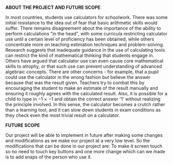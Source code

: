 **ABOUT THE PROJECT AND FUTURE SCOPE**

In most countries, students use calculators for schoolwork. There was
some initial resistance to the idea out of fear that basic arithmetic skills
would suffer. There remains disagreement about the importance of
the ability to perform calculations "in the head", with some curricula
restricting calculator use until a certain level of proficiency has been
obtained, while others concentrate more on teaching estimation
techniques and problem-solving. Research suggests that inadequate
guidance in the use of calculating tools can restrict the kind of
mathematical thinking that students engage in. Others have argued
that calculator use can even cause core mathematical skills to atrophy,
or that such use can prevent understanding of advanced algebraic
concepts.
There are other concerns - for example, that a pupil could use the
calculator in the wrong fashion but believe the answer because that was
the result given. Teachers try to combat this by encouraging the student
to make an estimate of the result manually and ensuring it roughly
agrees with the calculated result. Also, it is possible for a child to type in
−1 × −1 and obtain the correct answer '1' without realizing the principle
involved. In this sense, the calculator becomes a crutch rather than a
learning tool, and it can slow down students in exam conditions as they
check even the most trivial result on a calculator.

**FUTURE SCOPE**

Our project will be able to implement in future after making some
changes and modifications as we make our project at a very low level.
So the modifications that can be done in our project are:
To make it screen touch so no need to touch key buttons and one more
change which can we made is to add snaps of the person who use it.
